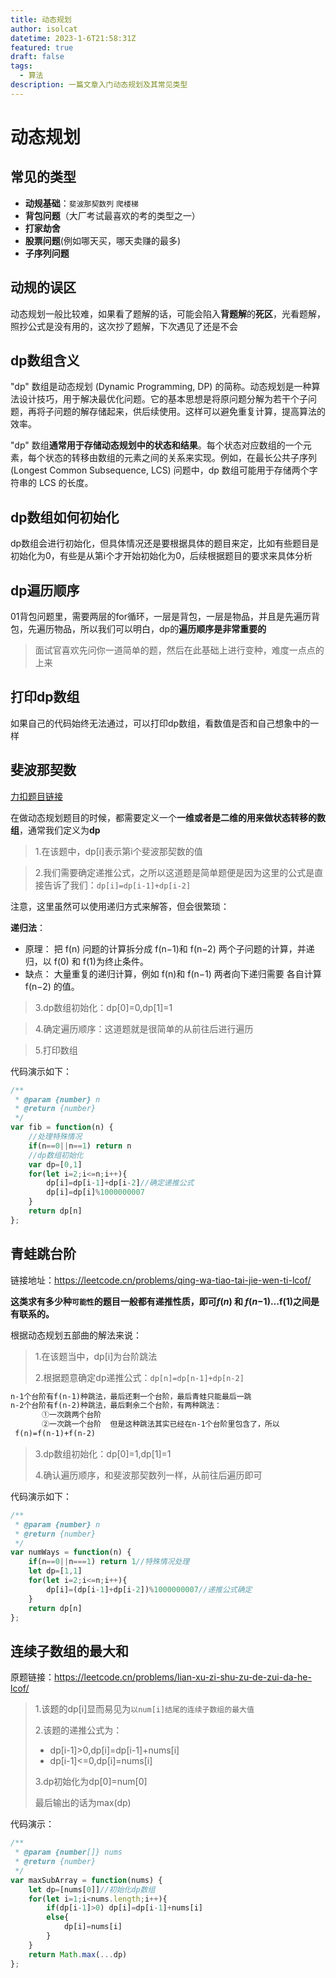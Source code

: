 ```yaml
---
title: 动态规划
author: isolcat
datetime: 2023-1-6T21:58:31Z
featured: true
draft: false
tags:
  - 算法
description: 一篇文章入门动态规划及其常见类型
---
```

# 动态规划

## 常见的类型

- **动规基础**：`斐波那契数列` `爬楼梯`
- **背包问题**（大厂考试最喜欢的考的类型之一）
- **打家劫舍**
- **股票问题**(例如哪天买，哪天卖赚的最多)
- **子序列问题**

## 动规的误区

动态规划一般比较难，如果看了题解的话，可能会陷入**背题解**的**死区**，光看题解，照抄公式是没有用的，这次抄了题解，下次遇见了还是不会

## dp数组含义

"dp" 数组是动态规划 (Dynamic Programming, DP) 的简称。动态规划是一种算法设计技巧，用于解决最优化问题。它的基本思想是将原问题分解为若干个子问题，再将子问题的解存储起来，供后续使用。这样可以避免重复计算，提高算法的效率。

"dp" 数组**通常用于存储动态规划中的状态和结果**。每个状态对应数组的一个元素，每个状态的转移由数组的元素之间的关系来实现。例如，在最长公共子序列 (Longest Common Subsequence, LCS) 问题中，dp 数组可能用于存储两个字符串的 LCS 的长度。

## dp数组如何初始化

dp数组会进行初始化，但具体情况还是要根据具体的题目来定，比如有些题目是初始化为0，有些是从第i个才开始初始化为0，后续根据题目的要求来具体分析

## dp遍历顺序

01背包问题里，需要两层的for循环，一层是背包，一层是物品，并且是先遍历背包，先遍历物品，所以我们可以明白，dp的**遍历顺序是非常重要的**

> 面试官喜欢先问你一道简单的题，然后在此基础上进行变种，难度一点点的上来

## 打印dp数组

如果自己的代码始终无法通过，可以打印dp数组，看数值是否和自己想象中的一样



## 斐波那契数

[力扣题目链接](https://leetcode.cn/problems/fei-bo-na-qi-shu-lie-lcof/description/)

在做动态规划题目的时候，都需要定义一个**一维或者是二维的用来做状态转移的数组**，通常我们定义为**dp**

> 1.在该题中，dp[i]表示第i个斐波那契数的值

> 2.我们需要确定递推公式，之所以这道题是简单题便是因为这里的公式是直接告诉了我们：`dp[i]=dp[i-1]+dp[i-2]`

注意，这里虽然可以使用递归方式来解答，但会很繁琐：

**递归法**：

- 原理： 把 f(n) 问题的计算拆分成 f(n−1)和 f(n−2) 两个子问题的计算，并递归，以 f(0) 和 f(1)为终止条件。
- 缺点： 大量重复的递归计算，例如 f(n)和 f(n−1) 两者向下递归需要 各自计算 f(n−2) 的值。

> 3.dp数组初始化：dp[0]=0,dp[1]=1

> 4.确定遍历顺序：这道题就是很简单的从前往后进行遍历

> 5.打印数组

代码演示如下：

```js
/**
 * @param {number} n
 * @return {number}
 */
var fib = function(n) {
    //处理特殊情况
    if(n==0||n==1) return n
    //dp数组初始化
    var dp=[0,1]
    for(let i=2;i<=n;i++){
        dp[i]=dp[i-1]+dp[i-2]//确定递推公式
        dp[i]=dp[i]%1000000007
    }
    return dp[n]
};
```

## 青蛙跳台阶

链接地址：https://leetcode.cn/problems/qing-wa-tiao-tai-jie-wen-ti-lcof/

**这类求有多少种`可能性`的题目一般都有递推性质，即可*f*(*n*) 和 *f*(*n*−1)…f(1)之间是有联系的。**

根据动态规划五部曲的解法来说：

>1.在该题当中，dp[i]为台阶跳法
>
>2.根据题意确定dp递推公式：`dp[n]=dp[n-1]+dp[n-2]`

```markdown
n-1个台阶有f(n-1)种跳法，最后还剩一个台阶，最后青蛙只能最后一跳
n-2个台阶有f(n-2)种跳法，最后剩余二个台阶，有两种跳法：
       ①一次跳两个台阶
       ②一次跳一个台阶  但是这种跳法其实已经在n-1个台阶里包含了，所以
 f(n)=f(n-1)+f(n-2)
```

>3.dp数组初始化：dp[0]=1,dp[1]=1
>
>4.确认遍历顺序，和斐波那契数列一样，从前往后遍历即可

代码演示如下：

```js
/**
 * @param {number} n
 * @return {number}
 */
var numWays = function(n) {
    if(n==0||n===1) return 1//特殊情况处理
    let dp=[1,1]
    for(let i=2;i<=n;i++){
        dp[i]=(dp[i-1]+dp[i-2])%1000000007//递推公式确定
    }
    return dp[n]
};
```

## 连续子数组的最大和

原题链接：https://leetcode.cn/problems/lian-xu-zi-shu-zu-de-zui-da-he-lcof/

> 1.该题的dp[i]显而易见为`以num[i]结尾的连续子数组的最大值`
>
> 2.该题的递推公式为：
>
> - dp[i-1]>0,dp[i]=dp[i-1]+nums[i]
> - dp[i-1]<=0,dp[i]=nums[i]
>
> 3.dp初始化为dp[0]=num[0]
>
> 最后输出的话为max(dp)

代码演示：

```js
/**
 * @param {number[]} nums
 * @return {number}
 */
var maxSubArray = function(nums) {
    let dp=[nums[0]]//初始化dp数组
    for(let i=1;i<nums.length;i++){
        if(dp[i-1]>0) dp[i]=dp[i-1]+nums[i]
        else{
            dp[i]=nums[i]
        }
    }
    return Math.max(...dp)
};
```

